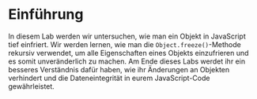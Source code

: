 # Einführung

In diesem Lab werden wir untersuchen, wie man ein Objekt in JavaScript tief einfriert. Wir werden lernen, wie man die `Object.freeze()`-Methode rekursiv verwendet, um alle Eigenschaften eines Objekts einzufrieren und es somit unveränderlich zu machen. Am Ende dieses Labs werdet ihr ein besseres Verständnis dafür haben, wie ihr Änderungen an Objekten verhindert und die Dateneintegrität in eurem JavaScript-Code gewährleistet.
